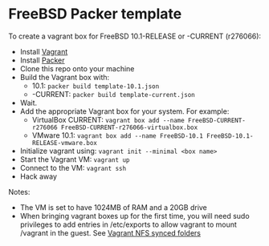 # FreeBSD Packer template

To create a vagrant box for FreeBSD 10.1-RELEASE or -CURRENT (r276066):

 * Install [Vagrant](https://www.vagrantup.com)
 * Install [Packer](https://www.packer.io/)
 * Clone this repo onto your machine
 * Build the Vagrant box with:
   * 10.1: `packer build template-10.1.json`
   * -CURRENT: `packer build template-current.json`
 * Wait.
 * Add the appropriate Vagrant box for your system.  For example:
   * VirtualBox CURRENT: `vagrant box add --name FreeBSD-CURRENT-r276066 FreeBSD-CURRENT-r276066-virtualbox.box`
   * VMware 10.1: `vagrant box add --name FreeBSD-10.1 FreeBSD-10.1-RELEASE-vmware.box`
 * Initialize vagrant using: `vagrant init --minimal <box name>`
 * Start the Vagrant VM: `vagrant up`
 * Connect to the VM: `vagrant ssh`
 * Hack away

Notes:

 * The VM is set to have 1024MB of RAM and a 20GB drive
 * When bringing vagrant boxes up for the first time, you will
   need sudo privileges to add entries in /etc/exports to allow
   vagrant to mount /vagrant in the guest.  See 
   [Vagrant NFS synced folders](https://docs.vagrantup.com/v2/synced-folders/nfs.html)
